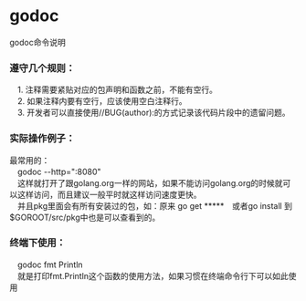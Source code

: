 # godoc
godoc命令说明

### 遵守几个规则：  
　1. 注释需要紧贴对应的包声明和函数之前，不能有空行。  
　2. 如果注释内要有空行，应该使用空白注释行。  
　3. 开发者可以直接使用//BUG(author):的方式记录该代码片段中的遗留问题。  

  
### 实际操作例子：  
最常用的：  
　godoc --http=":8080"  
　这样就打开了跟golang.org一样的网站，如果不能访问golang.org的时候就可以这样访问，而且建议一般平时就这样访问速度更快。  
　并且pkg里面会有所有安装过的包，如：原来  go get *****　或者go install 到$GOROOT/src/pkg中也是可以查看到的。  

### 终端下使用：  
　godoc fmt Println   
　就是打印fmt.Println这个函数的使用方法，如果习惯在终端命令行下可以如此使用  
